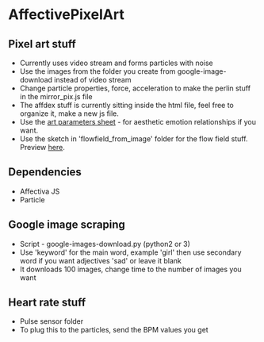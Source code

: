# AffectivePixelArt

## Pixel art stuff
- Currently uses video stream and forms particles with noise
- Use the images from the folder you create from google-image-download instead of video stream
- Change particle properties, force, acceleration to make the perlin stuff in the mirror_pix.js file
- The affdex stuff is currently sitting inside the html file, feel free to organize it, make a new js file. 
- Use the [art parameters sheet](https://docs.google.com/a/andrew.cmu.edu/spreadsheets/d/1sMEO8zEOIgmsorEUKfX7ZuyaTUC0Gra1PdSQ-_f_GhQ/edit?usp=sharing) -  for aesthetic emotion relationships if you want.
- Use the sketch in 'flowfield_from_image' folder for the flow field stuff. Preview [here](https://github.com/safinahali/AffectivePixelArt/blob/master/flowfields_from_images/index.html).


## Dependencies 
- Affectiva JS
- Particle


## Google image scraping
- Script - google-images-download.py (python2 or 3) 
- Use 'keyword' for the main word, example 'girl' then use secondary word if you want adjectives 'sad' or leave it blank
- It downloads 100 images, change time to the number of images you want[]()

## Heart rate stuff
- Pulse sensor folder 
- To plug this to the particles, send the BPM values you get
